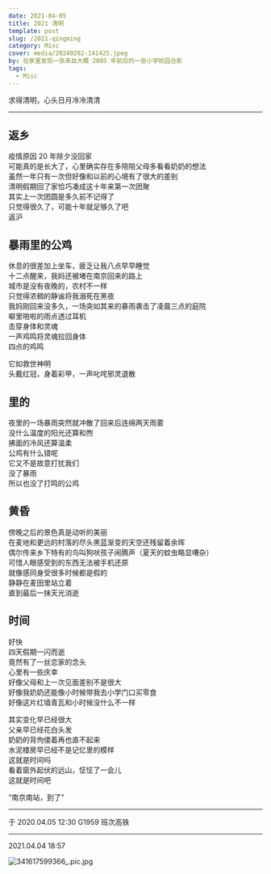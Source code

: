 ```yaml
---
date: 2021-04-05
title: 2021 清明
template: post
slug: /2021-qingming
category: Misc
cover: media/20240202-141425.jpeg
by: 在家里发现一张来自大概 2005 年前后的一张小学校园合影
tags:
  - Misc
---
```


求得清明，心头日月冷冷清清

---

## 返乡

疫情原因 20 年除夕没回家<br />
可能真的是长大了，心里确实存在多陪陪父母多看看奶奶的想法<br />
虽然一年只有一次但好像和以前的心境有了很大的差别<br />
清明假期回了家恰巧凑成这十年来第一次团聚<br />
其实上一次团圆是多久前不记得了<br />
只觉得很久了，可能十年就足够久了吧<br />
返沪<br />

## 暴雨里的公鸡

休息的很差加上坐车，疲乏让我八点早早睡觉<br />
十二点醒来，我妈还被堵在南京回来的路上<br />
城市是没有夜晚的，农村不一样<br />
只觉得浓稠的静谧将我溺死在黑夜<br />
我妈刚回来没多久，一场突如其来的暴雨袭击了凌晨三点的庭院<br />
噼里啪啦的雨点透过耳机<br />
击穿身体和灵魂<br />
一声鸡鸣将灵魂拉回身体<br />
四点的鸡鸣<br />

它如救世神明<br />
头戴红冠，身着彩甲，一声叱咤邪灵退散<br />

## 里的

夜里的一场暴雨突然就冲散了回来后连绵两天雨雾<br />
没什么温度的阳光还算和煦<br />
拂面的冷风还算温柔<br />
公鸡有什么错呢<br />
它又不是故意打扰我们<br />
没了暴雨<br />
所以也没了打鸣的公鸡<br />

## 黄昏

傍晚之后的景色真是动听的美丽<br />
在麦地和更远的村落的尽头黑蓝渐变的天空还残留着余晖<br />
偶尔传来乡下特有的鸟叫狗吠孩子闹腾声（夏天的蚊虫略显嘈杂）<br />
可惜人眼感受到的东西无法被手机还原<br />
就像感同身受很多时候都是假的<br />
静静在麦田里站立着<br />
直到最后一抹天光消逝<br />

## 时间

好快<br />
四天假期一闪而逝<br />
竟然有了一丝恋家的念头<br />
心里有一些庆幸<br />
好像父母和上一次见面差别不是很大<br />
好像我奶奶还能像小时候带我去小学门口买零食<br />
好像这片红墙青瓦和小时候没什么不一样<br />

其实变化早已经很大<br />
父亲早已经花白头发<br />
奶奶的背佝偻着再也直不起来<br />
水泥楼房早已经不是记忆里的模样<br />
这就是时间吗<br />
看着窗外起伏的远山，怔怔了一会儿<br />
这就是时间吧<br />

“南京南站，到了”<br />

---

于 2020.04.05 12:30 G1959 班次高铁

---

2021.04.04 18:57

![341617599366_.pic.jpg](https://i.loli.net/2021/04/05/pIhAQPaf7WqY6SO.jpg)
